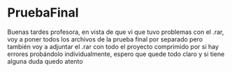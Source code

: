 # PruebaFinal

Buenas tardes profesora, en vista de que vi que tuvo problemas con el .rar, voy a poner todos los archivos de la prueba final por separado pero también voy a adjuntar el .rar con todo el proyecto comprimido por si hay errores probándolo individualmente, espero que quede todo claro y si tiene alguna duda quedo atento
